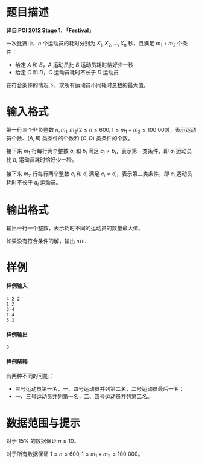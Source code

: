 
# 题目描述

**译自 POI 2012 Stage 1. 「[Festival](https://szkopul.edu.pl/problemset/problem/p9uJo01RR9ouMLLAYroFuQ-7/site/?key=statement)」**

一次比赛中，$n$ 个运动员的耗时分别为 $X_1, X_2, \ldots, X_n$ 秒，且满足 $m_1 + m_2$ 个条件：
* 给定 $A$ 和 $B$，$A$ 运动员比 $B$ 运动员耗时恰好少一秒
* 给定 $C$ 和 $D$，$C$ 运动员耗时不长于 $D$ 运动员

在符合条件的情况下，求所有运动员不同耗时总数的最大值。

# 输入格式

第一行三个非负整数 $n,m_1,m_2 (2 \le n \le 600,1 \le m_1+m_2 \le 100\ 000)$，表示运动员个数、$(A,B)$ 类条件的个数和 $(C,D)$ 类条件的个数。

接下来 $m_1$ 行每行两个整数 $a_i$ 和 $b_i$ 满足 $a_i \neq b_i$，表示第一类条件，即 $a_i$ 运动员比 $b_i$ 运动员耗时恰好少一秒。

接下来 $m_2$ 行每行两个整数 $c_i$ 和 $d_i$ 满足 $c_i \neq d_i$，表示第二类条件，即 $c_i$ 运动员耗时不长于 $d_i$ 运动员。

# 输出格式

输出一行一个整数，表示耗时不同的运动员的数量最大值。

如果没有符合条件的解，输出 `NIE`.

# 样例

#### 样例输入
```plain
4 2 2
1 2
3 4
1 4
3 1
```

#### 样例输出
```plain
3
```

#### 样例解释
有两种不同的可能：
* 三号运动员第一名，一、四号运动员并列第二名，二号运动员最后一名；
* 一、三号运动员并列第一名，二、四号运动员并列第二名。

# 数据范围与提示

对于 $15\%$ 的数据保证 $n \le 10$。

对于所有数据保证 $1 \le n \le 600,1 \le m_1 + m_2 \le 100\ 000$。

